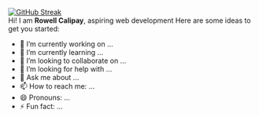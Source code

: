 [![GitHub Streak](https://streak-stats.demolab.com?user=crux16&theme=tokyonight&hide_border=true&border_radius=10&date_format=M%20j%5B%2C%20Y%5D&mode=weekly&card_width=500)](https://git.io/streak-stats)
<br />
Hi! I am <strong>Rowell Calipay</strong>, aspiring web development
Here are some ideas to get you started:

- 🔭 I’m currently working on ...
- 🌱 I’m currently learning ...
- 👯 I’m looking to collaborate on ...
- 🤔 I’m looking for help with ...
- 💬 Ask me about ...
- 📫 How to reach me: ...
- 😄 Pronouns: ...
- ⚡ Fun fact: ...

